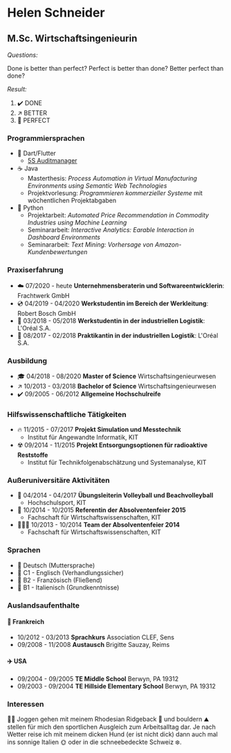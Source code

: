 # Helen Schneider
## M.Sc. Wirtschaftsingenieurin

*Questions:*

Done is better than perfect?  Perfect is better than done? Better perfect than done?

*Result:*

1. ✔️ DONE 
2. ↗️ BETTER
3. 🎯 PERFECT

### Programmiersprachen
- 🎯 Dart/Flutter
  - [5S Auditmanager](https://frachtwerk.de/portfolio/5s-auditmanager/)
- ☕ Java
  - Masterthesis: *Process Automation in Virtual Manufacturing Environments using Semantic Web Technologies*
  - Projektvorlesung: *Programmieren kommerzieller Systeme* mit wöchentlichen Projektabgaben
- 🐍 Python
  - Projektarbeit: *Automated Price Recommendation in Commodity Industries using Machine Learning*
  - Seminararbeit: *Interactive Analytics: Earable Interaction in Dashboard Environments*
  - Seminararbeit: *Text Mining: Vorhersage von Amazon-Kundenbewertungen*

### Praxiserfahrung
- ☁️ 07/2020 - heute   **Unternehmensberaterin und Softwareentwicklerin**: Frachtwerk GmbH
- 💿 04/2019 - 04/2020 **Werkstudentin im Bereich der Werkleitung**: Robert Bosch GmbH
- 💾 03/2018 - 05/2018 **Werkstudentin in der industriellen Logistik**: L'Oréal S.A.
- 📖 08/2017 - 02/2018 **Praktikantin in der industriellen Logistik**: L'Oréal S.A.

###  Ausbildung
- 🎓 04/2018 - 08/2020 **Master of Science** Wirtschaftsingenieurwesen
- ↗️ 10/2013 - 03/2018 **Bachelor of Science** Wirtschaftsingenieurwesen
- ✔️ 09/2005 - 06/2012 **Allgemeine Hochschulreife**

### Hilfswissenschaftliche Tätigkeiten
- 🔥 11/2015 - 07/2017 **Projekt Simulation und Messtechnik**
  - Institut für Angewandte Informatik, KIT
- ☢️ 09/2014 - 11/2015 **Projekt Entsorgungsoptionen für radioaktive Reststoffe**
  - Institut für Technikfolgenabschätzung und Systemanalyse, KIT

### Außeruniversitäre Aktivitäten
- 🏐 04/2014 - 04/2017 **Übungsleiterin Volleyball und Beachvolleyball** 
  - Hochschulsport, KIT
- 🥳 10/2014 - 10/2015 **Referentin der Absolventenfeier 2015** 
  - Fachschaft für Wirtschaftswissenschaften, KIT
- 🧑‍🤝‍🧑 10/2013 - 10/2014 **Team der Absolventenfeier 2014**
  - Fachschaft für Wirtschaftswissenschaften, KIT

### Sprachen
- 🎈 Deutsch (Muttersprache)
- 🥇 C1 - Englisch (Verhandlungssicher)
- 🥈 B2 - Französisch (Fließend)
- 🥉 B1 - Italienisch (Grundkenntnisse)

### Auslandsaufenthalte

#### 🚂 Frankreich
- 10/2012 - 03/2013 **Sprachkurs** Association CLEF, Sens
- 09/2008 - 11/2008 **Austausch** Brigitte Sauzay, Reims

#### ✈️ USA
- 09/2004 - 09/2005 **TE Middle School** Berwyn, PA 19312
- 09/2003 - 09/2004 **TE Hillside Elementary School** Berwyn, PA 19312

### Interessen

🏃‍♀️ Joggen gehen mit meinem Rhodesian Ridgeback 🐶 und bouldern ⛰️ stellen für mich den sportlichen Ausgleich zum
Arbeitsalltag dar. Je nach Wetter reise ich mit meinem dicken Hund (er ist nicht dick) dann auch mal
ins sonnige Italien 🌞 oder in die schneebedeckte Schweiz ❄️.
